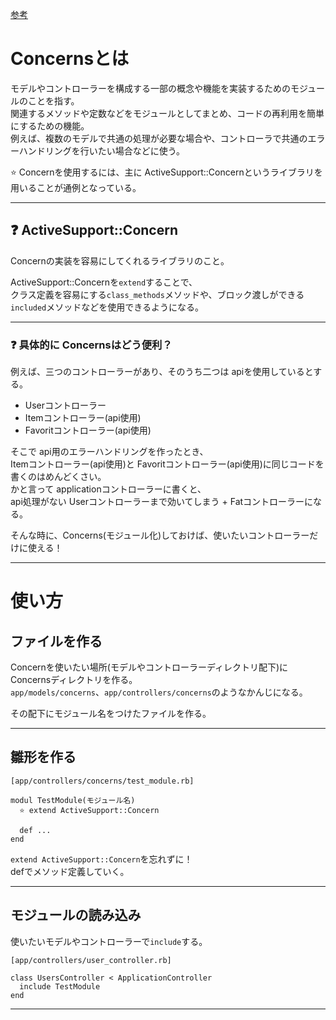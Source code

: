 [参考](https://zenn.dev/kingdom0927/articles/74056c5a229fd2#concern-%E3%81%A8%E3%81%AF%EF%BC%9F)

# Concernsとは
モデルやコントローラーを構成する一部の概念や機能を実装するためのモジュールのことを指す。  
関連するメソッドや定数などをモジュールとしてまとめ、コードの再利用を簡単にするための機能。  
例えば、複数のモデルで共通の処理が必要な場合や、コントローラで共通のエラーハンドリングを行いたい場合などに使う。  

⭐️ Concernを使用するには、主に ActiveSupport::Concernというライブラリを用いることが通例となっている。
***

## ❓ ActiveSupport::Concern
Concernの実装を容易にしてくれるライブラリのこと。  

ActiveSupport::Concernを`extend`することで、  
クラス定義を容易にする`class_methods`メソッドや、ブロック渡しができる`included`メソッドなどを使用できるようになる。
***

### ❓ 具体的に Concernsはどう便利？
例えば、三つのコントローラーがあり、そのうち二つは apiを使用しているとする。 
- Userコントローラー
- Itemコントローラー(api使用)
- Favoritコントローラー(api使用)

そこで api用のエラーハンドリングを作ったとき、  
Itemコントローラー(api使用)と Favoritコントローラー(api使用)に同じコードを書くのはめんどくさい。  
かと言って applicationコントローラーに書くと、  
api処理がない Userコントローラーまで効いてしまう + Fatコントローラーになる。

そんな時に、Concerns(モジュール化)しておけば、使いたいコントローラーだけに使える！
***

# 使い方
## ファイルを作る
Concernを使いたい場所(モデルやコントローラーディレクトリ配下)にConcernsディレクトリを作る。  
`app/models/concerns`、`app/controllers/concerns`のようなかんじになる。  

その配下にモジュール名をつけたファイルを作る。
***

## 雛形を作る
~~~
[app/controllers/concerns/test_module.rb]

modul TestModule(モジュール名)
  ⭐️ extend ActiveSupport::Concern

  def ...
end
~~~
`extend ActiveSupport::Concern`を忘れずに！  
defでメソッド定義していく。
***

## モジュールの読み込み
使いたいモデルやコントローラーで`include`する。
~~~
[app/controllers/user_controller.rb]

class UsersController < ApplicationController
  include TestModule
end
~~~
***

